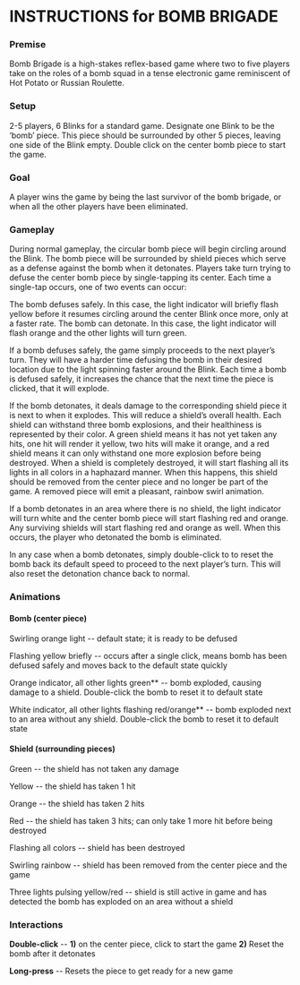 # INSTRUCTIONS for BOMB BRIGADE 

### Premise 

Bomb Brigade is a high-stakes reflex-based game where two to five players take on the roles of a bomb squad in a tense electronic game reminiscent of Hot Potato or Russian Roulette. 

### Setup

2-5 players, 6 Blinks for a standard game. Designate one Blink to be the ‘bomb’ piece. This piece should be surrounded by other 5 pieces, leaving one side of the Blink empty. Double click on the center bomb piece to start the game. 

### Goal

A player wins the game by being the last survivor of the bomb brigade, or when all the other players have been eliminated. 

### Gameplay

During normal gameplay, the circular bomb piece will begin circling around the Blink. The bomb piece will be surrounded by shield pieces which serve as a defense against the bomb when it detonates. Players take turn trying to defuse the center bomb piece by single-tapping its center. Each time a single-tap occurs, one of two events can occur: 

The bomb defuses safely. In this case, the light indicator will briefly flash yellow before it resumes circling around the center Blink once more, only at a faster rate. 
The bomb can detonate. In this case, the light indicator will flash orange and the other lights will turn green. 

If a bomb defuses safely, the game simply proceeds to the next player’s turn. They will have a harder time defusing the bomb in their desired location due to the light spinning faster around the Blink. Each time a bomb is defused safely, it increases the chance that the next time the piece is clicked, that it will explode. 

If the bomb detonates, it deals damage to the corresponding shield piece it is next to when it explodes. This will reduce a shield’s overall health. Each shield can withstand three bomb explosions, and their healthiness is represented by their color. A green shield means it has not yet taken any hits, one hit will render it yellow, two hits will make it orange, and a red shield means it can only withstand one more explosion before being destroyed. When a shield is completely destroyed, it will start flashing all its lights in all colors in a haphazard manner. When this happens, this shield should be removed from the center piece and no longer be part of the game. A removed piece will emit a pleasant, rainbow swirl animation. 

If a bomb detonates in an area where there is no shield, the light indicator will turn white and the center bomb piece will start flashing red and orange. Any surviving shields will start flashing red and orange as well. When this occurs, the player who detonated the bomb is eliminated. 

In any case when a bomb detonates, simply double-click to to reset the bomb back its default speed to proceed to the next player’s turn. This will also reset the detonation chance back to normal. 

### Animations

#### Bomb  (center piece) 

   Swirling orange light -- default state; it is ready to be defused

   Flashing yellow briefly -- occurs after a single click, means bomb has been defused safely and moves back to the default state quickly

   Orange indicator, all other lights green** -- bomb exploded, causing damage to a shield. Double-click the bomb to reset it to default state

   White indicator, all other lights flashing red/orange** -- bomb exploded next to an area without any shield. Double-click the bomb to reset it to default state

#### Shield (surrounding pieces) 

   Green -- the shield has not taken any damage

   Yellow -- the shield has taken 1 hit

   Orange -- the shield has taken 2 hits

   Red -- the shield has taken 3 hits; can only take 1 more hit before being destroyed

   Flashing all colors -- shield has been destroyed

   Swirling rainbow -- shield has been removed from the center piece and the game

   Three lights pulsing yellow/red -- shield is still active in game and has detected the bomb has exploded on an area without a shield 

### Interactions

**Double-click** -- **1)** on the center piece, click to start the game **2)** Reset the bomb after it detonates

**Long-press** -- Resets the piece to get ready for a new game 

